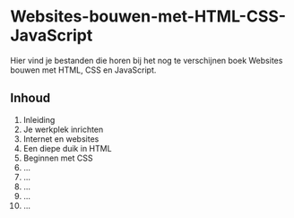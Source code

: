 # Websites-bouwen-met-HTML-CSS-JavaScript
Hier vind je bestanden die horen bij het nog te verschijnen boek Websites bouwen met HTML, CSS en JavaScript.
## Inhoud
1. Inleiding
2. Je werkplek inrichten
3. Internet en websites
4. Een diepe duik in HTML
5. Beginnen met CSS
6. ...
7. ...
8. ...
9. ...
10. ...
